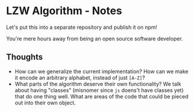 # LZW Algorithm - Notes
Let's put this into a separate repository and publish it on npm!

You're mere hours away from being an open source software developer.

## Thoughts
* How can we generalize the current implementation? How can we make it encode an arbitrary alphabet, instead of just `[A-Z]`?
* What parts of the algorithm deserve their own functionality? We talk about having "classes" (misnomer since `js` doens't have classes yet) that do one thing well. What are areas of the code that could be pieced out into their own object.

